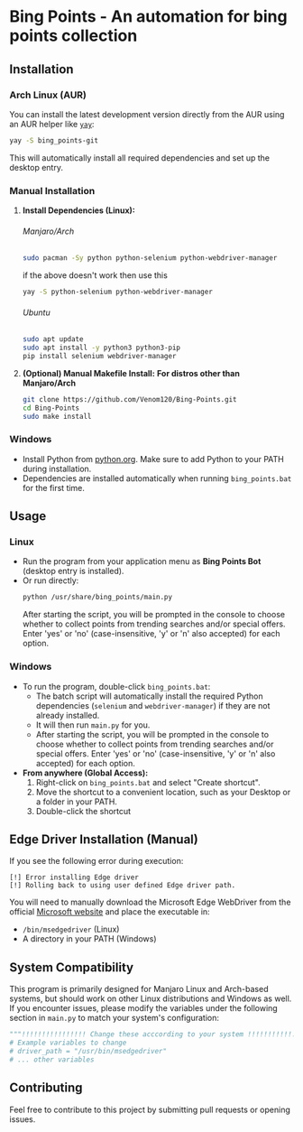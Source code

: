 # Bing Points - An automation for bing points collection

## Installation

### Arch Linux (AUR)

You can install the latest development version directly from the AUR using an AUR helper like [`yay`](https://github.com/Jguer/yay):

```bash
yay -S bing_points-git
```

This will automatically install all required dependencies and set up the desktop entry.

### Manual Installation

1.  **Install Dependencies (Linux):**
    ###### Manjaro/Arch
    ```bash
    sudo pacman -Sy python python-selenium python-webdriver-manager
    ```
    if the above doesn't work then use this
    ```bash
    yay -S python-selenium python-webdriver-manager
    ```
    ###### Ubuntu
    ```bash
    sudo apt update
    sudo apt install -y python3 python3-pip
    pip install selenium webdriver-manager
    ```

2.  **(Optional) Manual Makefile Install:**
**For distros other than Manjaro/Arch**
    ```bash
    git clone https://github.com/Venom120/Bing-Points.git
    cd Bing-Points
    sudo make install
    ```

### Windows

*   Install Python from [python.org](https://www.python.org/downloads/). Make sure to add Python to your PATH during installation.
*   Dependencies are installed automatically when running `bing_points.bat` for the first time.

## Usage
### Linux

*   Run the program from your application menu as **Bing Points Bot** (desktop entry is installed).
*   Or run directly:
    ```bash
    python /usr/share/bing_points/main.py
    ```
    After starting the script, you will be prompted in the console to choose whether to collect points from trending searches and/or special offers. Enter 'yes' or 'no' (case-insensitive, 'y' or 'n' also accepted) for each option.

### Windows

*   To run the program, double-click `bing_points.bat`:
    - The batch script will automatically install the required Python dependencies (`selenium` and `webdriver-manager`) if they are not already installed.
    - It will then run `main.py` for you.
    - After starting the script, you will be prompted in the console to choose whether to collect points from trending searches and/or special offers. Enter 'yes' or 'no' (case-insensitive, 'y' or 'n' also accepted) for each option.
*   **From anywhere (Global Access):**
    1.  Right-click on `bing_points.bat` and select "Create shortcut".
    2.  Move the shortcut to a convenient location, such as your Desktop or a folder in your PATH.
    3.  Double-click the shortcut

## Edge Driver Installation (Manual)

If you see the following error during execution:
```
[!] Error installing Edge driver
[!] Rolling back to using user defined Edge driver path.
```

You will need to manually download the Microsoft Edge WebDriver from the official [Microsoft website](https://developer.microsoft.com/en-us/microsoft-edge/tools/webdriver) and place the executable in:
*   `/bin/msedgedriver` (Linux)
*   A directory in your PATH (Windows)

## System Compatibility

This program is primarily designed for Manjaro Linux and Arch-based systems, but should work on other Linux distributions and Windows as well. If you encounter issues, please modify the variables under the following section in `main.py` to match your system's configuration:

```python
"""!!!!!!!!!!!!!!!! Change these acccording to your system !!!!!!!!!!!!!!!!"""
# Example variables to change
# driver_path = "/usr/bin/msedgedriver"
# ... other variables
```

## Contributing

Feel free to contribute to this project by submitting pull requests or opening issues.
